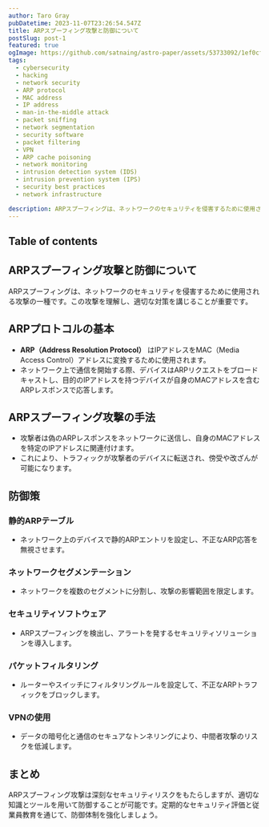 ```yaml
---
author: Taro Gray
pubDatetime: 2023-11-07T23:26:54.547Z
title: ARPスプーフィング攻撃と防御について
postSlug: post-1
featured: true
ogImage: https://github.com/satnaing/astro-paper/assets/53733092/1ef0cf03-8137-4d67-ac81-84a032119e3a
tags:
  - cybersecurity
  - hacking
  - network security
  - ARP protocol
  - MAC address
  - IP address
  - man-in-the-middle attack
  - packet sniffing
  - network segmentation
  - security software
  - packet filtering
  - VPN
  - ARP cache poisoning
  - network monitoring
  - intrusion detection system (IDS)
  - intrusion prevention system (IPS)
  - security best practices
  - network infrastructure

description: ARPスプーフィングは、ネットワークのセキュリティを侵害するために使用される攻撃の一種です。この攻撃を理解し、適切な対策を講じることが重要です。
---
```


## Table of contents

## ARPスプーフィング攻撃と防御について

ARPスプーフィングは、ネットワークのセキュリティを侵害するために使用される攻撃の一種です。この攻撃を理解し、適切な対策を講じることが重要です。

## ARPプロトコルの基本

- **ARP（Address Resolution Protocol）** はIPアドレスをMAC（Media Access Control）アドレスに変換するために使用されます。
- ネットワーク上で通信を開始する際、デバイスはARPリクエストをブロードキャストし、目的のIPアドレスを持つデバイスが自身のMACアドレスを含むARPレスポンスで応答します。

## ARPスプーフィング攻撃の手法

- 攻撃者は偽のARPレスポンスをネットワークに送信し、自身のMACアドレスを特定のIPアドレスに関連付けます。
- これにより、トラフィックが攻撃者のデバイスに転送され、傍受や改ざんが可能になります。

## 防御策

### 静的ARPテーブル

- ネットワーク上のデバイスで静的ARPエントリを設定し、不正なARP応答を無視させます。

### ネットワークセグメンテーション

- ネットワークを複数のセグメントに分割し、攻撃の影響範囲を限定します。

### セキュリティソフトウェア

- ARPスプーフィングを検出し、アラートを発するセキュリティソリューションを導入します。

### パケットフィルタリング

- ルーターやスイッチにフィルタリングルールを設定して、不正なARPトラフィックをブロックします。

### VPNの使用

- データの暗号化と通信のセキュアなトンネリングにより、中間者攻撃のリスクを低減します。

## まとめ

ARPスプーフィング攻撃は深刻なセキュリティリスクをもたらしますが、適切な知識とツールを用いて防御することが可能です。定期的なセキュリティ評価と従業員教育を通じて、防御体制を強化しましょう。

